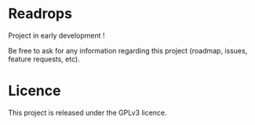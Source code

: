 # Readrops

Project in early development !

Be free to ask for any information regarding this project (roadmap, issues, feature requests, etc).

# Licence

This project is released under the GPLv3 licence.
